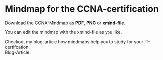 # Mindmap for the CCNA-certification  

Download the CCNA-Mindmap as **PDF**, **PNG** or **xmind-file**.  
  
  You can edit the mindmap with the xmind-file as you like.
  
  Checkout my blog-article how mindmaps help you to study for your IT-certifcation.  
  Blog-Article:  
